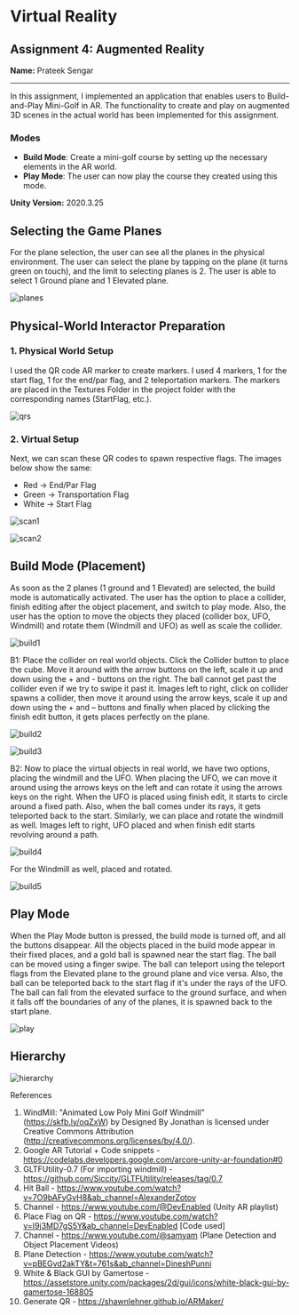 # Virtual Reality
## Assignment 4: Augmented Reality

**Name:** Prateek Sengar  

---

In this assignment, I implemented an application that enables users to Build-and-Play Mini-Golf in AR. The functionality to create and play on augmented 3D scenes in the actual world has been implemented for this assignment.

### Modes
- **Build Mode**: Create a mini-golf course by setting up the necessary elements in the AR world.
- **Play Mode**: The user can now play the course they created using this mode.

**Unity Version:** 2020.3.25

## Selecting the Game Planes
For the plane selection, the user can see all the planes in the physical environment. The user can select the plane by tapping on the plane (it turns green on touch), and the limit to selecting planes is 2. The user is able to select 1 Ground plane and 1 Elevated plane.

![planes](screenshots/ss1.png)

## Physical-World Interactor Preparation
### 1. Physical World Setup
I used the QR code AR marker to create markers. I used 4 markers, 1 for the start flag, 1 for the end/par flag, and 2 teleportation markers. The markers are placed in the Textures Folder in the project folder with the corresponding names (StartFlag, etc.).

![qrs](screenshots/ss2.png)

### 2. Virtual Setup
Next, we can scan these QR codes to spawn respective flags. The images below show the same:
- Red -> End/Par Flag
- Green -> Transportation Flag
- White -> Start Flag

![scan1](screenshots/ss3.png)

![scan2](screenshots/ss4.png)

## Build Mode (Placement)
As soon as the 2 planes (1 ground and 1 Elevated) are selected, the build mode is automatically activated. The user has the option to place a collider, finish editing after the object placement, and switch to play mode. Also, the user has the option to move the objects they placed (collider box, UFO, Windmill) and rotate them (Windmill and UFO) as well as scale the collider.

![build1](screenshots/ss5.png)

B1: Place the collider on real world objects. Click the Collider button to place the cube. Move it around with the arrow buttons on the left, scale it up and down using the + and - buttons on the right. The ball cannot get past the collider even if we try to swipe it past it. Images left to right, click on collider spawns a collider, then move it around using the arrow keys, scale it up and down using the + and – buttons and finally when placed by clicking the finish edit button, it gets places perfectly on the plane.

![build2](screenshots/ss6.png)

![build3](screenshots/ss7.png)

B2: Now to place the virtual objects in real world, we have two options, placing the windmill and the UFO. When placing the UFO, we can move it around using the arrows keys on the left and can rotate it using the arrows keys on the right. When the UFO is placed using finish edit, it starts to circle around a fixed path. Also, when the ball comes under its rays, it gets teleported back to the start. Similarly, we can place and rotate the windmill as well. Images left to right, UFO placed and when finish edit starts revolving around a path.

![build4](screenshots/ss8.png)

For the Windmill as well, placed and rotated. 

![build5](screenshots/ss9.png)

## Play Mode
When the Play Mode button is pressed, the build mode is turned off, and all the buttons disappear. All the objects placed in the build mode appear in their fixed places, and a gold ball is spawned near the start flag. The ball can be moved using a finger swipe. The ball can teleport using the teleport flags from the Elevated plane to the ground plane and vice versa. Also, the ball can be teleported back to the start flag if it's under the rays of the UFO. The ball can fall from the elevated surface to the ground surface, and when it falls off the boundaries of any of the planes, it is spawned back to the start plane.

![play](screenshots/ss10.png)

## Hierarchy

![hierarchy](screenshots/ss11.png)

References 
1. WindMill: "Animated Low Poly Mini Golf Windmill" (https://skfb.ly/oqZxW) by Designed By Jonathan is licensed under Creative Commons Attribution (http://creativecommons.org/licenses/by/4.0/).
2. Google AR Tutorial + Code snippets - https://codelabs.developers.google.com/arcore-unity-ar-foundation#0 
3. GLTFUtility-0.7 (For importing windmill) - https://github.com/Siccity/GLTFUtility/releases/tag/0.7 
4. Hit Ball - https://www.youtube.com/watch?v=7O9bAFyGvH8&ab_channel=AlexanderZotov 
5. Channel - https://www.youtube.com/@DevEnabled (Unity AR playlist)
6. Place Flag on QR - https://www.youtube.com/watch?v=I9j3MD7gS5Y&ab_channel=DevEnabled [Code used]
7. Channel - https://www.youtube.com/@samyam (Plane Detection and Object Placement Videos)
8. Plane Detection - https://www.youtube.com/watch?v=pBEGvd2akTY&t=761s&ab_channel=DineshPunni 
9. White & Black GUI by Gamertose - https://assetstore.unity.com/packages/2d/gui/icons/white-black-gui-by-gamertose-168805 
10. Generate QR - https://shawnlehner.github.io/ARMaker/ 
